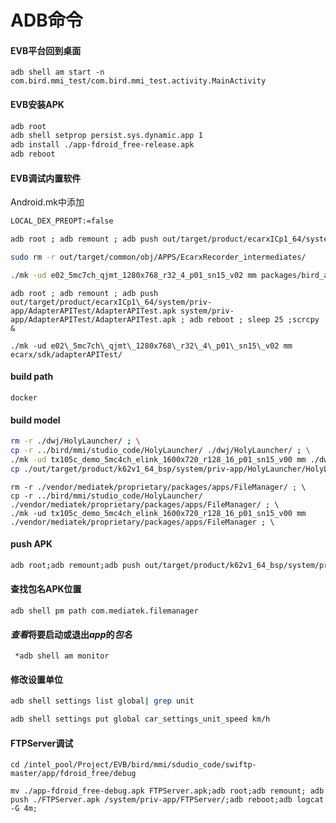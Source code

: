 # ADB命令

#### EVB平台回到桌面

```纯文本
adb shell am start -n com.bird.mmi_test/com.bird.mmi_test.activity.MainActivity
```

#### EVB安装APK

```bash
adb root
adb shell setprop persist.sys.dynamic.app 1
adb install ./app-fdroid_free-release.apk
adb reboot
```

#### EVB调试内置软件

Android.mk中添加

```bash
LOCAL_DEX_PREOPT:=false
```

```bash
adb root ; adb remount ; adb push out/target/product/ecarxICp1_64/system/app/EcarxRecorder/EcarxRecorder.apk system/app/EcarxRecorder/EcarxRecorder.apk ; adb reboot ; sleep 25 ;scrcpy &
```

```bash
sudo rm -r out/target/common/obj/APPS/EcarxRecorder_intermediates/
```

```bash
./mk -ud e02_5mc7ch_qjmt_1280x768_r32_4_p01_sn15_v02 mm packages/bird_app/EcarxRecorder/

```

```
adb root ; adb remount ; adb push out/target/product/ecarxICp1\_64/system/priv-app/AdapterAPITest/AdapterAPITest.apk system/priv-app/AdapterAPITest/AdapterAPITest.apk ; adb reboot ; sleep 25 ;scrcpy &
```

```
./mk -ud e02\_5mc7ch\_qjmt\_1280x768\_r32\_4\_p01\_sn15\_v02 mm ecarx/sdk/adapterAPITest/
```



#### build path

```
docker 
```



#### build model

```bash
rm -r ./dwj/HolyLauncher/ ; \
cp -r ../bird/mmi/studio_code/HolyLauncher/ ./dwj/HolyLauncher/ ; \
./mk -ud tx105c_demo_5mc4ch_elink_1600x720_r128_16_p01_sn15_v00 mm ./dwj/HolyLauncher ; \
cp ./out/target/product/k62v1_64_bsp/system/priv-app/HolyLauncher/HolyLauncher.apk ../bird/alps/dwj/
```

```
rm -r ./vendor/mediatek/proprietary/packages/apps/FileManager/ ; \
cp -r ../bird/mmi/studio_code/HolyLauncher/ ./vendor/mediatek/proprietary/packages/apps/FileManager/ ; \
./mk -ud tx105c_demo_5mc4ch_elink_1600x720_r128_16_p01_sn15_v00 mm ./vendor/mediatek/proprietary/packages/apps/FileManager ; \
```



#### push APK

```bash
adb root;adb remount;adb push out/target/product/k62v1_64_bsp/system/priv-app/HolyLauncher/HolyLauncher.apk /system/priv-app/HolyLauncher;adb reboot;adb logcat -G 4m;adb logcat | grep CarLauncher_Activity
```



#### 查找包名APK位置

```
adb shell pm path com.mediatek.filemanager
```

#### *查看*将要启动或退出*app*的*包名*

```
 *adb shell am monitor
```

#### 修改设置单位

```bash
adb shell settings list global| grep unit
```

```bash
adb shell settings put global car_settings_unit_speed km/h
```



#### FTPServer调试

```
cd /intel_pool/Project/EVB/bird/mmi/sdudio_code/swiftp-master/app/fdroid_free/debug
```

```
mv ./app-fdroid_free-debug.apk FTPServer.apk;adb root;adb remount; adb push ./FTPServer.apk /system/priv-app/FTPServer/;adb reboot;adb logcat -G 4m;
```

